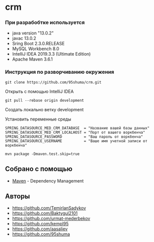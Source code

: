 # crm

### При разрабобтке используется

* java version "13.0.2"
* javac 13.0.2
* Sring Boot 2.3.0.RELEASE
* MySQL Workbench 8.0
* IntelliJ IDEA 2019.3.3 (Ultimate Edition)
* Apache Maven 3.6.1

### Инструкция по разворчиванию окружения

```
git clone https://github.com/95shuma/crm.git
```

Открыть с помощью IntelliJ IDEA

```
git pull --rebase origin development
```
Создать локально ветку development

Установить переменные среды
```
SPRING_DATASOURCE_MED_CRM_DATABASE  = "Название вашей базы данных"
SPRING_DATASOURCE_MED_CRM_LOCALHOST = "Порт от вашего воркбенча"
SPRING_DATASOURCE_PASSWORD          = "Ваш пароль от воркбенча"
SPRING_DATASOURCE_USERNAME          = "Ваше имя учетной записи от воркбенча"
```
```
mvn package -Dmaven.test.skip=true 
```

## Собрано с помощью

* [Maven](https://maven.apache.org/) - Dependency Management

## Авторы

* https://github.com/TemirlanSadykov
* https://github.com/Baktygul2101
* https://github.com/urmat-mederbekov
* https://github.com/kempl95
* https://github.com/aasaliev
* https://github.com/95shuma
